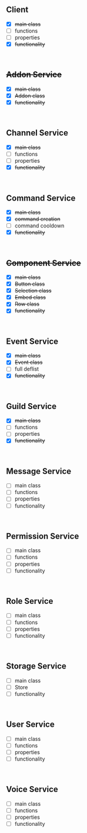 ## Client
- [x] ~~main class~~
- [ ] functions
- [ ] properties
- [x] ~~functionality~~

<br>

## ~~Addon Service~~
- [x] ~~main class~~
- [x] ~~Addon class~~
- [x] ~~functionality~~

<br>

## Channel Service
- [x] ~~main class~~
- [ ] functions
- [ ] properties
- [x] ~~functionality~~

<br>

## Command Service
- [x] ~~main class~~
- [x] ~~command creation~~
- [ ] command cooldown
- [x] ~~functionality~~

<br>

## ~~Component Service~~
- [x] ~~main class~~
- [x] ~~Button class~~
- [x] ~~Selection class~~
- [x] ~~Embed class~~
- [x] ~~Row class~~
- [x] ~~functionality~~

<br>

## Event Service
- [x] ~~main class~~
- [x] ~~Event class~~ 
- [ ] full deflist
- [x] ~~functionality~~

<br>

## Guild Service
- [x] ~~main class~~
- [ ] functions
- [ ] properties
- [x] ~~functionality~~

<br>

## Message Service
- [ ] main class
- [ ] functions
- [ ] properties
- [ ] functionality

<br>

## Permission Service
- [ ] main class
- [ ] functions
- [ ] properties
- [ ] functionality

<br>

## Role Service
- [ ] main class
- [ ] functions
- [ ] properties
- [ ] functionality

<br>

## Storage Service
- [ ] main class
- [ ] Store
- [ ] functionality

<br>

## User Service
- [ ] main class
- [ ] functions
- [ ] properties
- [ ] functionality

<br>

## Voice Service
- [ ] main class
- [ ] functions
- [ ] properties
- [ ] functionality

<br>
